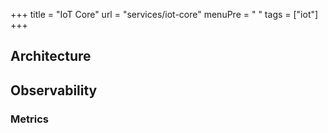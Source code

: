 +++
title = "IoT Core"
url = "services/iot-core"
menuPre = "<i class='fas fa-arrows-alt'></i> "
tags = ["iot"]
+++

## Architecture

## Observability

### Metrics

